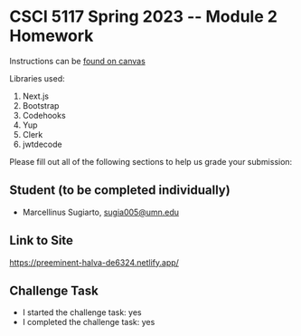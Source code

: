 # CSCI 5117 Spring 2023 -- Module 2 Homework


Instructions can be [found on canvas](https://canvas.umn.edu/courses/355584/pages/homework-2)

Libraries used:
1. Next.js
2. Bootstrap
3. Codehooks
4. Yup
5. Clerk
6. jwtdecode

Please fill out all of the following sections to help us grade your submission:

## Student (to be completed individually)

* Marcellinus Sugiarto, sugia005@umn.edu

## Link to Site

https://preeminent-halva-de6324.netlify.app/

## Challenge Task

* I started the challenge task: yes
* I completed the challenge task: yes


